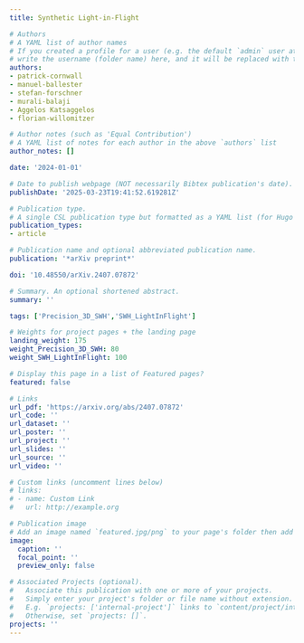 ```yaml
---
title: Synthetic Light-in-Flight

# Authors
# A YAML list of author names
# If you created a profile for a user (e.g. the default `admin` user at `content/authors/admin/`), 
# write the username (folder name) here, and it will be replaced with their full name and linked to their profile.
authors:
- patrick-cornwall
- manuel-ballester
- stefan-forschner
- murali-balaji
- Aggelos Katsaggelos
- florian-willomitzer

# Author notes (such as 'Equal Contribution')
# A YAML list of notes for each author in the above `authors` list
author_notes: []

date: '2024-01-01'

# Date to publish webpage (NOT necessarily Bibtex publication's date).
publishDate: '2025-03-23T19:41:52.619281Z'

# Publication type.
# A single CSL publication type but formatted as a YAML list (for Hugo requirements).
publication_types:
- article

# Publication name and optional abbreviated publication name.
publication: '*arXiv preprint*'

doi: '10.48550/arXiv.2407.07872'

# Summary. An optional shortened abstract.
summary: ''

tags: ['Precision_3D_SWH','SWH_LightInFlight']

# Weights for project pages + the landing page
landing_weight: 175
weight_Precision_3D_SWH: 80
weight_SWH_LightInFlight: 100

# Display this page in a list of Featured pages?
featured: false

# Links
url_pdf: 'https://arxiv.org/abs/2407.07872'
url_code: ''
url_dataset: ''
url_poster: ''
url_project: ''
url_slides: ''
url_source: ''
url_video: ''

# Custom links (uncomment lines below)
# links:
# - name: Custom Link
#   url: http://example.org

# Publication image
# Add an image named `featured.jpg/png` to your page's folder then add a caption below.
image:
  caption: ''
  focal_point: ''
  preview_only: false

# Associated Projects (optional).
#   Associate this publication with one or more of your projects.
#   Simply enter your project's folder or file name without extension.
#   E.g. `projects: ['internal-project']` links to `content/project/internal-project/index.md`.
#   Otherwise, set `projects: []`.
projects: ''
---
```

